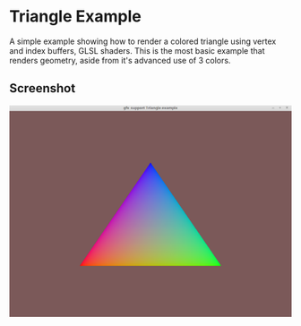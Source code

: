 # Triangle Example

A simple example showing how to render a colored triangle using vertex and index
buffers, GLSL shaders. This is the most basic example that renders geometry,
aside from it's advanced use of 3 colors.

## Screenshot

![Triangle Example](screenshot.png)
